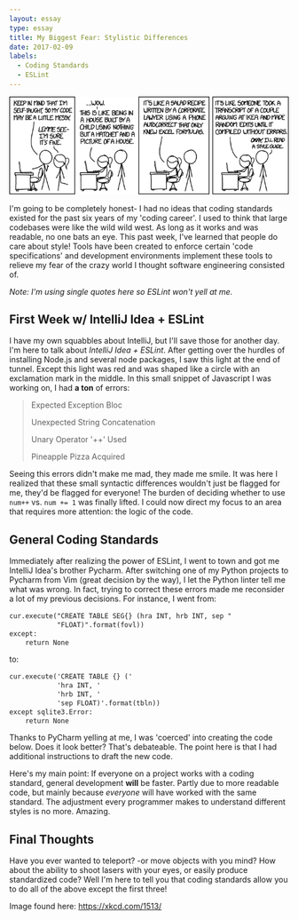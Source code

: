 ```yaml
---
layout: essay
type: essay
title: My Biggest Fear: Stylistic Differences
date: 2017-02-09
labels:
  - Coding Standards
  - ESLint
---
```


<img class="ui image" src="../images/coding-standards.png">

I'm going to be completely honest- I had no ideas that coding standards existed for the past six years of my 'coding career'. I used to think that large codebases were like the wild wild west. As long as it works and was readable, no one bats an eye. This past week, I've learned that people do care about style! Tools have been created to enforce certain 'code specifications' and development environments implement these tools to relieve my fear of the crazy world I thought software engineering consisted of. 

_Note: I'm using single quotes here so ESLint won't yell at me._


## First Week w/ IntelliJ Idea + ESLint

I have my own squabbles about IntelliJ, but I'll save those for another day. I'm here to talk about _IntelliJ Idea + ESLint_. After getting over the hurdles of installing Node.js and several node packages, I saw this light at the end of tunnel. Except this light was red and was shaped like a circle with an exclamation mark in the middle. In this small snippet of Javascript I was working on, I had __a ton__ of errors: 

> Expected Exception Bloc
> 
> Unexpected String Concatenation
> 
> Unary Operator '++' Used
> 
> Pineapple Pizza Acquired

Seeing this errors didn't make me mad, they made me smile. It was here I realized that these small syntactic differences wouldn't just be flagged for me, they'd be flagged for everyone! The burden of deciding whether to use `num++` vs. `num += 1` was finally lifted. I could now direct my focus to an area that requires more attention: the logic of the code.

## General Coding Standards

Immediately after realizing the power of ESLint, I went to town and got me IntelliJ Idea's brother Pycharm. After switching one of my Python projects to Pycharm from Vim (great decision by the way), I let the Python linter tell me what was wrong. In fact, trying to correct these errors made me reconsider a lot of my previous decisions. For instance, I went from:

	cur.execute("CREATE TABLE SEG{} (hra INT, hrb INT, sep "
				"FLOAT)".format(fovl))
    except:
    	return None 
            
to:

	cur.execute('CREATE TABLE {} ('
				'hra INT, '
				'hrb INT, '
				'sep FLOAT)'.format(tbln))
	except sqlite3.Error:
		return None

Thanks to PyCharm yelling at me, I was 'coerced' into creating the code below. Does it look better? That's debateable. The point here is that I had additional instructions to draft the new code. 

Here's my main point: If everyone on a project works with a coding standard, general development **will** be faster. Partly due to more readable code, but mainly because _everyone_ will have worked with the same standard. The adjustment every programmer makes to understand different styles is no more. Amazing.

## Final Thoughts

Have you ever wanted to teleport? -or move objects with you mind? How about the ability to shoot lasers with your eyes, or easily produce standardized code? Well I'm here to tell you that coding standards allow you to do all of the above except the first three! 

Image found here: https://xkcd.com/1513/
